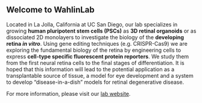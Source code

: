 ## Welcome to WahlinLab

Located in La Jolla, California at UC San Diego, our lab specializes in growing **human pluripotent stem cells (PSCs)** as **3D retinal organoids** or as dissociated 2D monolayers to investigate the biology of the **developing retina *in vitro***. Using gene editing techniques (e.g. CRISPR-Cas9) we are exploring the fundamental biology of the retina by engineering cells to express **cell-type specific fluorescent protein reporters**. We study them from the first neural retina cells to the final stages of differentiation. It is hoped that this information will lead to the potential application as a transplantable source of tissue, a model for eye development and a system to develop “disease-in-a-dish” models for retinal degenerative disease.

For more information, please visit our [lab website](https://sites.ucsd.edu/wahlin-lab/).
